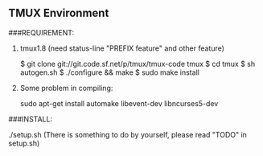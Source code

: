 TMUX Environment
----------------

###REQUIREMENT:

1. tmux1.8 (need status-line "PREFIX feature" and other feature)

    $ git clone git://git.code.sf.net/p/tmux/tmux-code tmux
    $ cd tmux
    $ sh autogen.sh
    $ ./configure && make
    $ sudo make install

2. Some problem in compiling:

    sudo apt-get install automake libevent-dev libncurses5-dev

###INSTALL:

./setup.sh (There is something to do by yourself, please read "TODO" in setup.sh)

